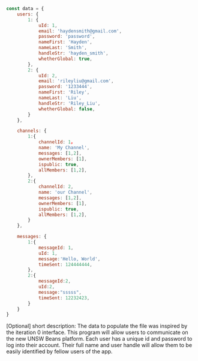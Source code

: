 
```javascript
const data = {
    users: {
        1: {
            uId: 1,
            email: 'haydensmith@gmail.com',
            password: 'password',
            nameFirst: 'Hayden',
            nameLast: 'Smith',
            handleStr: 'hayden_smith',
            whetherGlobal: true,
        },
        2: {
            uId: 2,
            email: 'rileyliu@gmail.com',
            password: '1233444',
            nameFirst: 'Riley',
            nameLast: 'Liu',
            handleStr: 'Riley_Liu',
            whetherGlobal: false,
        }
    },

    channels: {
        1:{
            channelId: 1，
            name: 'My Channel',
            messages: [1,2],
            ownerMembers: [1],
            ispublic: true,
            allMembers: [1,2],
        },
        2:{
            channelId: 2,
            name: 'our Channel',
            messages: [1,2],
            ownerMembers: [1],
            ispublic: true,
            allMembers: [1,2],
        }
    },

    messages: {
        1:{
            messageId: 1,
            uId: 1,
            message:'Hello, World',
            timeSent: 124444444,
        },
        2:{
            messageId:2,
            uId:2,
            message:"sssss",
            timeSent: 12232423,
        }
    }
}
``` 

[Optional] short description:
The data to populate the file was inspired by the iteration 0 interface. This program will allow users to communicate on the new UNSW Beans platform. Each user has a unique id and password to log into their account. Their full name and user handle will allow them to be easily identified by fellow users of the app.

